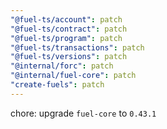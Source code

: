 ```yaml
---
"@fuel-ts/account": patch
"@fuel-ts/contract": patch
"@fuel-ts/program": patch
"@fuel-ts/transactions": patch
"@fuel-ts/versions": patch
"@internal/forc": patch
"@internal/fuel-core": patch
"create-fuels": patch
---
```


chore: upgrade `fuel-core` to `0.43.1`
